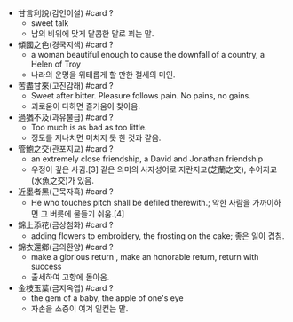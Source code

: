 - 甘言利說(감언이설) #card
  ?
	- sweet talk
	- 남의 비위에 맞게 달콤한 말로 꾀는 말.
- 傾國之色(경국지색) #card
  ?
	- a woman beautiful enough to cause the downfall of a country, a Helen of Troy
	- 나라의 운명을 위태롭게 할 만한 절세의 미인.
- 苦盡甘來(고진감래) #card
  ?
	- Sweet after bitter. Pleasure follows pain. No pains, no gains.
	- 괴로움이 다하면 즐거움이 찾아옴.
- 過猶不及(과유불급) #card
  ?
	- Too much is as bad as too little.
	- 정도를 지나치면 미치지 못 한 것과 같음.
- 管鮑之交(관포지교) #card
  ?
	- an extremely close friendship, a David and Jonathan friendship
	- 우정이 깊은 사귐.[3] 같은 의미의 사자성어로 지란지교(芝蘭之交), 수어지교(水魚之交)가 있음.
- 近墨者黑(근묵자흑) #card
  ?
	- He who touches pitch shall be defiled therewith.; 악한 사람을 가까이하면 그 버릇에 물들기 쉬움.[4]
- 錦上添花(금상첨화) #card
  ?
	- adding flowers to embroidery, the frosting on the cake; 좋은 일이 겹침.
- 錦衣還鄕(금의환양) #card
  ?
	- make a glorious return , make an honorable return, return with success
	- 출세하여 고향에 돌아옴.
- 金枝玉葉(금지옥엽) #card
  ?
	- the gem of a baby, the apple of one's eye
	- 자손을 소중이 여겨 일컫는 말.